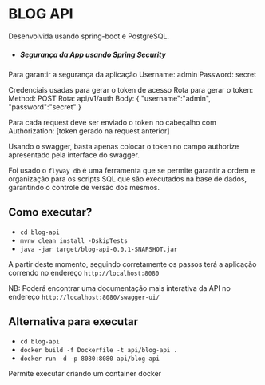 # BLOG API

Desenvolvida usando spring-boot e PostgreSQL.


- ##### Segurança da App usando Spring Security
Para garantir a segurança da aplicação
Username: admin
Password: secret

Credenciais usadas para gerar o token de acesso 
Rota para gerar o token: 
Method: POST
Rota: api/v1/auth
Body: 
    {
        "username":"admin",
        "password":"secret"
    }

Para cada request deve ser enviado o token no cabeçalho com
Authorization: [token gerado na request anterior]

Usando o swagger, basta apenas colocar o token no campo authorize apresentado pela interface do swagger.

Foi usado o `flyway db` é uma ferramenta que se permite garantir a ordem e organização para os scripts SQL que são executados na base de dados, garantindo o controle de versão dos mesmos.

## Como executar?

- `cd blog-api`
- `mvnw clean install -DskipTests`
- `java -jar target/blog-api-0.0.1-SNAPSHOT.jar`

A partir deste momento, seguindo corretamente os passos terá a aplicação correndo no endereço `http://localhost:8080`

NB:
Poderá encontrar uma documentação mais interativa da API no endereço `http://localhost:8080/swagger-ui/`

## Alternativa para executar

- `cd blog-api`
- `docker build -f Dockerfile -t api/blog-api .`
- `docker run -d -p 8080:8080 api/blog-api`

Permite executar criando um container docker